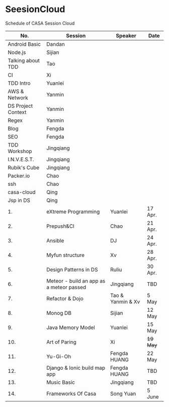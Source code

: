 # SeesionCloud
Schedule of CASA Session Cloud

No.|Session|Speaker|Date
---|-------|-------|----
 |Android Basic|Dandan|
 |Node.js|Sijian|
 |Talking about TDD|Tao
 |CI|Xi
 |TDD Intro|Yuanlei
 |AWS & Network|Yanmin
 |DS Project Context|Yanmin
 |Regex|Yanmin
 |Blog|Fengda
 |SEO|Fengda
 |TDD Workshop|Jingqiang
 |I.N.V.E.S.T.|Jingqiang
 |Rubik's Cube|Jingqiang
 |Packer.io|Chao
 |ssh|Chao
 |casa-cloud|Qing
 |Jsp in DS|Qing
1. |eXtreme Programming|Yuanlei|17 Apr.
2. |Prepush&CI|Chao|21 Apr.
3. |Ansible|DJ|24 Apr.
4. |Myfun structure|Xv|28 Apr.
5. |Design Patterns in DS|Ruliu|30 Apr.
6. |Meteor - build an app as a meteor passed|Jingqiang|TBD
7. |Refactor & Dojo|Tao & Yanmin & Xv|5 May
8. |Monog DB | Sijian | 12 May
9. |Java Memory Model|Yuanlei|15 May
10. |Art of Paring|Xi|~~19 May~~
11. |Yu-Gi-Oh | Fengda HUANG | 22 May
12. |Django & Ionic build map app | Fengda HUANG | TBD
13. |Music Basic|Jingqiang|TBD
14. |Frameworks Of Casa|Song Yuan|5 June
